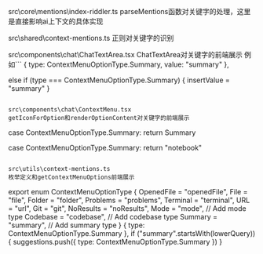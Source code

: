 src\core\mentions\index-riddler.ts
parseMentions函数对关键字的处理，这里是直接影响ai上下文的具体实现

src\shared\context-mentions.ts
正则对关键字的识别

src\components\chat\ChatTextArea.tsx
ChatTextArea对关键字的前端展示
例如```
{ type: ContextMenuOptionType.Summary, value: "summary" },

else if (type === ContextMenuOptionType.Summary) {
    insertValue = "summary"
}
```

src\components\chat\ContextMenu.tsx
getIconForOption和renderOptionContent对关键字的前端展示
```
case ContextMenuOptionType.Summary:
    return <span>Summary</span>

case ContextMenuOptionType.Summary:
    return "notebook"
```

src\utils\context-mentions.ts
枚举定义和getContextMenuOptions前端展示
```
export enum ContextMenuOptionType {
	OpenedFile = "openedFile",
	File = "file",
	Folder = "folder",
	Problems = "problems",
	Terminal = "terminal",
	URL = "url",
	Git = "git",
	NoResults = "noResults",
	Mode = "mode", // Add mode type
	Codebase = "codebase", // Add codebase type
	Summary = "summary", // Add summary type
}
{ type: ContextMenuOptionType.Summary },
if ("summary".startsWith(lowerQuery)) {
    suggestions.push({ type: ContextMenuOptionType.Summary })
}
```
